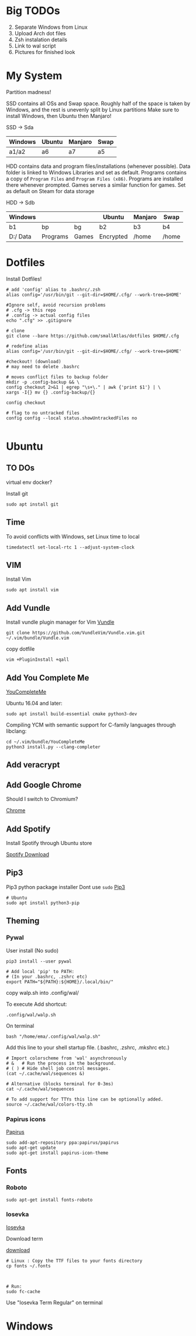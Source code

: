 # Big TODOs

2. Separate Windows from Linux
3. Upload Arch dot files
4. Zsh instalation details
5. Link to wal script
6. Pictures for finished look


# My System

Partition madness!

SSD contains all OSs and Swap space. Roughly half of the space is taken by Windows, and the rest is unevenly split by Linux partitions
Make sure to install Windows, then Ubuntu then Manjaro! 

SSD -> Sda

| Windows         | Ubuntu      | Manjaro   | Swap|
| ---|---|---|---|
|  a1/a2          | a6          | a7        | a5  |

HDD contains data and program files/installations (whenever possible). 
Data folder is linked to Windows Libraries and set as default.
Programs contains a copy of `Program Files` and `Program Files (x86)`. Programs are installed there whenever prompted.
Games serves a similar function for games. Set as default on Steam for data storage

HDD -> Sdb

| Windows |     |       | Ubuntu | Manjaro | Swap |
| ----- | ----- | ----- | ----- | ----- | ----- |
|  b1   |bp     |bg     | b2    | b3    | b4    |
|  D:/ Data  | Programs | Games      | Encrypted          | /home        | /home  |


# Dotfiles

Install Dotfiles!

```
# add 'config' alias to .bashrc/.zsh
alias config='/usr/bin/git --git-dir=$HOME/.cfg/ --work-tree=$HOME'

#Ignore self, avoid recursion problems
# .cfg -> this repo
# .config -> actual config files
echo ".cfg" >> .gitignore

# clone
git clone --bare https://github.com/smallAtlas/dotfiles $HOME/.cfg

# redefine alias
alias config='/usr/bin/git --git-dir=$HOME/.cfg/ --work-tree=$HOME'

#checkout! (download)
# may need to delete .bashrc

# moves conflict files to backup folder
mkdir -p .config-backup && \
config checkout 2>&1 | egrep "\s+\." | awk {'print $1'} | \
xargs -I{} mv {} .config-backup/{}

config checkout

# flag to no untracked files
config config --local status.showUntrackedFiles no


```


# Ubuntu

## TO DOs

virtual env
docker?

Install git
```
sudo apt install git
```


## Time 

To avoid conflicts with Windows, set Linux time to local

```
timedatectl set-local-rtc 1 --adjust-system-clock
```

## VIM

Install Vim

```
sudo apt install vim
```
## Add Vundle

Install vundle plugin manager for Vim 
[Vundle](https://github.com/VundleVim/Vundle.vim)

```
git clone https://github.com/VundleVim/Vundle.vim.git ~/.vim/bundle/Vundle.vim
```
copy dotfile

```
vim +PluginInstall +qall
```


## Add You Complete Me

[YouCompleteMe](https://github.com/Valloric/YouCompleteMe)

Ubuntu 16.04 and later:
```
sudo apt install build-essential cmake python3-dev
```
Compiling YCM with semantic support for C-family languages through libclang:
```
cd ~/.vim/bundle/YouCompleteMe
python3 install.py --clang-completer
```


## Add veracrypt

## Add Google Chrome

Should I switch to Chromium?

[Chrome](https://www.google.com/chrome/)

## Add Spotify

Install Spotify through Ubuntu store

[Spotify Download](https://www.spotify.com/es/download/linux/)

## Pip3

Pip3 python package installer
Dont use `sudo`
[Pip3](https://pip.pypa.io/en/stable/)

```
# Ubuntu
sudo apt install python3-pip
```

## Theming

### Pywal

User install (No sudo)
```
pip3 install --user pywal

# Add local 'pip' to PATH:
# (In your .bashrc, .zshrc etc)
export PATH="${PATH}:${HOME}/.local/bin/"
```
copy walp.sh into .config/wal/

To execute
Add shortcut:
```
.config/wal/walp.sh 
```
On terminal
```
bash "/home/ema/.config/wal/walp.sh"
```

Add this line to your shell startup file. (.bashrc, .zshrc, .mkshrc etc.)
```
# Import colorscheme from 'wal' asynchronously
# &   # Run the process in the background.
# ( ) # Hide shell job control messages.
(cat ~/.cache/wal/sequences &)

# Alternative (blocks terminal for 0-3ms)
cat ~/.cache/wal/sequences

# To add support for TTYs this line can be optionally added.
source ~/.cache/wal/colors-tty.sh
```


### Papirus icons

[Papirus](https://github.com/PapirusDevelopmentTeam/papirus-icon-theme/)

```
sudo add-apt-repository ppa:papirus/papirus
sudo apt-get update
sudo apt-get install papirus-icon-theme
```
## Fonts

### Roboto
```
sudo apt-get install fonts-roboto
```
### Iosevka

[Iosevka](https://typeof.net/Iosevka/)

Download term

[download](https://github.com/be5invis/Iosevka/releases/tag/v2.2.1)

```
# Linux : Copy the TTF files to your fonts directory
cp fonts ~/.fonts



# Run: 
sudo fc-cache
```
Use "Iosevka Term Regular" on terminal

# Windows

